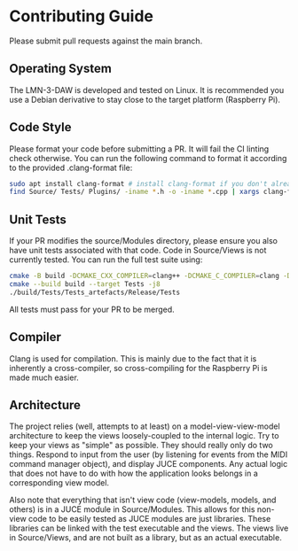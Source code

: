 # Contributing Guide
Please submit pull requests against the main branch. 

## Operating System
The LMN-3-DAW is developed and tested on Linux. It is recommended you use a Debian derivative to stay close 
to the target platform (Raspberry Pi). 

## Code Style
Please format your code before submitting a PR. It will fail the CI linting check otherwise. You can run the following 
command to format it according to the provided .clang-format file:
```bash
sudo apt install clang-format # install clang-format if you don't already have it
find Source/ Tests/ Plugins/ -iname *.h -o -iname *.cpp | xargs clang-format -i --style=file
```

## Unit Tests
If your PR modifies the source/Modules directory, please ensure you also have unit
tests associated with that code. Code in Source/Views is not currently tested. You can run the full test suite using:
```bash
cmake -B build -DCMAKE_CXX_COMPILER=clang++ -DCMAKE_C_COMPILER=clang -DCMAKE_BUILD_TYPE=Release
cmake --build build --target Tests -j8
./build/Tests/Tests_artefacts/Release/Tests
```

All tests must pass for your PR to be merged. 

## Compiler
Clang is used for compilation. This is mainly due to the fact that it is inherently a cross-compiler, so cross-compiling
for the Raspberry Pi is made much easier. 

## Architecture
The project relies (well, attempts to at least) on a model-view-view-model architecture to keep the views loosely-coupled to the internal logic. Try
to keep your views as "simple" as possible. They should really only do two things. Respond to input from the user
(by listening for events from the MIDI command manager object), and display JUCE components. Any actual logic that does 
not have to do with how the application looks belongs in a corresponding view model.

Also note that everything that isn't view code (view-models, models, and others) is in a JUCE module in Source/Modules. 
This allows for this non-view code to be easily tested as JUCE modules are just libraries. These libraries can be linked
with the test executable and the views. The views live in Source/Views, and are not built as a library, but as an actual
executable. 


